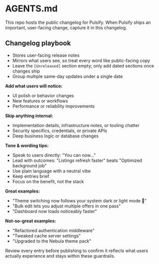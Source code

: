 # AGENTS.md

This repo hosts the public changelog for Pulsify. When Pulsify ships an important, user-facing change, capture it in this changelog.

## Changelog playbook
- Stores user-facing release notes
- Mirrors what users see, so treat every word like public-facing copy
- Leave the `[Unreleased]` section empty; only add dated sections once changes ship
- Group multiple same-day updates under a single date

**Add what users will notice:**
- UI polish or behavior changes
- New features or workflows
- Performance or reliability improvements

**Skip anything internal:**
- Implementation details, infrastructure notes, or tooling chatter
- Security specifics, credentials, or private APIs
- Deep business logic or database changes

**Tone & wording tips:**
- Speak to users directly: "You can now..."
- Lead with outcomes: "Listings refresh faster" beats "Optimized background job"
- Use plain language with a neutral vibe
- Keep entries brief
- Focus on the benefit, not the stack

**Great examples:**
- "Theme switching now follows your system dark or light mode 🌙"
- "Bulk edit lets you adjust multiple offers in one pass"
- "Dashboard now loads noticeably faster"

**Not-so-great examples:**
- "Refactored authentication middleware"
- "Tweaked cache server settings"
- "Upgraded to the Nebula theme pack"

Review every entry before publishing to confirm it reflects what users actually experience and stays within these guardrails.
